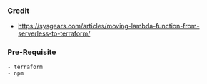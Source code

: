 ### Credit
- https://sysgears.com/articles/moving-lambda-function-from-serverless-to-terraform/

### Pre-Requisite

```
- terraform
- npm
```
